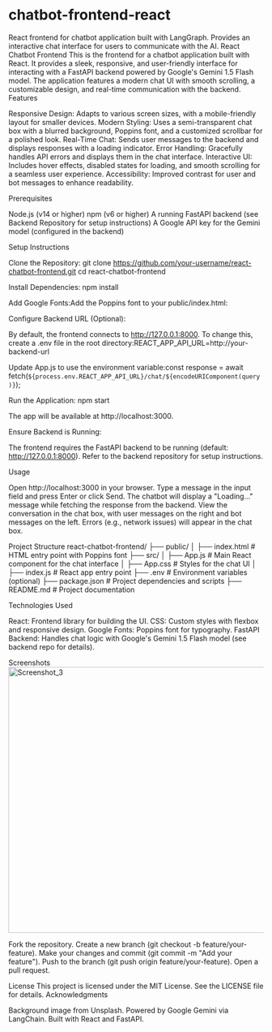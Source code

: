# chatbot-frontend-react
React frontend for chatbot application built with LangGraph.   Provides an interactive chat interface for users to communicate with the AI.
React Chatbot Frontend
This is the frontend for a chatbot application built with React. It provides a sleek, responsive, and user-friendly interface for interacting with a FastAPI backend powered by Google's Gemini 1.5 Flash model. The application features a modern chat UI with smooth scrolling, a customizable design, and real-time communication with the backend.
Features

Responsive Design: Adapts to various screen sizes, with a mobile-friendly layout for smaller devices.
Modern Styling: Uses a semi-transparent chat box with a blurred background, Poppins font, and a customized scrollbar for a polished look.
Real-Time Chat: Sends user messages to the backend and displays responses with a loading indicator.
Error Handling: Gracefully handles API errors and displays them in the chat interface.
Interactive UI: Includes hover effects, disabled states for loading, and smooth scrolling for a seamless user experience.
Accessibility: Improved contrast for user and bot messages to enhance readability.

Prerequisites

Node.js (v14 or higher)
npm (v6 or higher)
A running FastAPI backend (see Backend Repository for setup instructions)
A Google API key for the Gemini model (configured in the backend)

Setup Instructions

Clone the Repository:
git clone https://github.com/your-username/react-chatbot-frontend.git
cd react-chatbot-frontend


Install Dependencies:
npm install


Add Google Fonts:Add the Poppins font to your public/index.html:
<link rel="stylesheet" href="https://fonts.googleapis.com/css2?family=Poppins:wght@400;500;600&display=swap">


Configure Backend URL (Optional):

By default, the frontend connects to http://127.0.0.1:8000. To change this, create a .env file in the root directory:REACT_APP_API_URL=http://your-backend-url


Update App.js to use the environment variable:const response = await fetch(`${process.env.REACT_APP_API_URL}/chat/${encodeURIComponent(query)}`);




Run the Application:
npm start

The app will be available at http://localhost:3000.

Ensure Backend is Running:

The frontend requires the FastAPI backend to be running (default: http://127.0.0.1:8000).
Refer to the backend repository for setup instructions.



Usage

Open http://localhost:3000 in your browser.
Type a message in the input field and press Enter or click Send.
The chatbot will display a "Loading..." message while fetching the response from the backend.
View the conversation in the chat box, with user messages on the right and bot messages on the left.
Errors (e.g., network issues) will appear in the chat box.

Project Structure
react-chatbot-frontend/
├── public/
│   ├── index.html        # HTML entry point with Poppins font
├── src/
│   ├── App.js            # Main React component for the chat interface
│   ├── App.css           # Styles for the chat UI
│   ├── index.js          # React app entry point
├── .env                  # Environment variables (optional)
├── package.json          # Project dependencies and scripts
├── README.md             # Project documentation

Technologies Used

React: Frontend library for building the UI.
CSS: Custom styles with flexbox and responsive design.
Google Fonts: Poppins font for typography.
FastAPI Backend: Handles chat logic with Google's Gemini 1.5 Flash model (see backend repo for details).

Screenshots
<img width="802" height="524" alt="Screenshot_3" src="https://github.com/user-attachments/assets/d96b4895-ea1c-423c-bc4d-6cec58be39f0" />


Fork the repository.
Create a new branch (git checkout -b feature/your-feature).
Make your changes and commit (git commit -m "Add your feature").
Push to the branch (git push origin feature/your-feature).
Open a pull request.

License
This project is licensed under the MIT License. See the LICENSE file for details.
Acknowledgments

Background image from Unsplash.
Powered by Google Gemini via LangChain.
Built with React and FastAPI.
